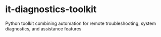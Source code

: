 # it-diagnostics-toolkit
Python toolkit combining automation for remote troubleshooting, system diagnostics, and assistance features

